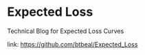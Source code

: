 # Expected Loss
Technical Blog for Expected Loss Curves

link: https://github.com/btbeal/Expected_Loss
